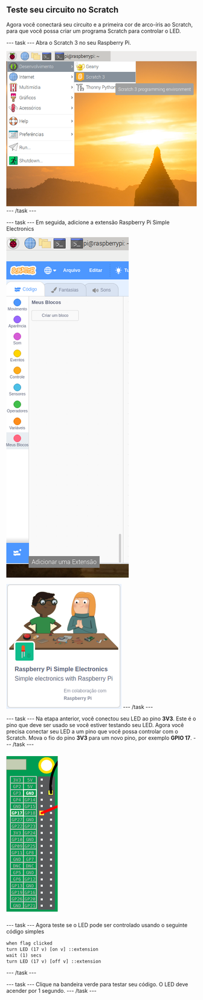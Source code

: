 ## Teste seu circuito no Scratch

Agora você conectará seu circuito e a primeira cor de arco-íris ao Scratch, para que você possa criar um programa Scratch para controlar o LED.

\--- task \--- Abra o Scratch 3 no seu Raspberry Pi.

![abrir-scratch](images/open-scratch.png) \--- /task \---

\--- task \--- Em seguida, adicione a extensão Raspberry Pi Simple Electronics

![adicionar-extensão](images/add-extension.png)

![simple-electronics](images/simple-electronics.png) \--- /task \---

\--- task \--- Na etapa anterior, você conectou seu LED ao pino **3V3**. Este é o pino que deve ser usado se você estiver testando seu LED. Agora você precisa conectar seu LED a um pino que você possa controlar com o Scratch. Mova o fio do pino **3V3** para um novo pino, por exemplo **GPIO 17**. \--- /task \---

![Mover Pino](images/movepin.png)

\--- task \--- Agora teste se o LED pode ser controlado usando o seguinte código simples

```blocks3
when flag clicked
turn LED (17 v) [on v] ::extension
wait (1) secs
turn LED (17 v) [off v] ::extension
```

\--- /task \---

\--- task \--- Clique na bandeira verde para testar seu código. O LED deve acender por 1 segundo. \--- /task \---